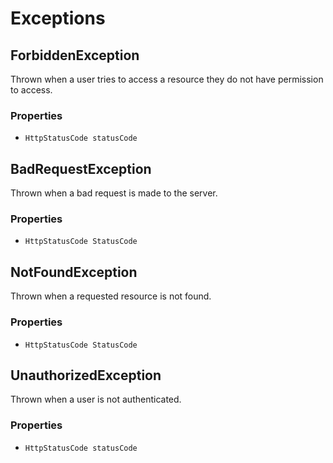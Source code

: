 # Exceptions

## ForbiddenException

Thrown when a user tries to access a resource they do not have permission to access.

### Properties

- `HttpStatusCode statusCode`

## BadRequestException

Thrown when a bad request is made to the server.

### Properties

- `HttpStatusCode StatusCode`

## NotFoundException

Thrown when a requested resource is not found.

### Properties

- `HttpStatusCode StatusCode`

## UnauthorizedException

Thrown when a user is not authenticated.

### Properties

- `HttpStatusCode statusCode`